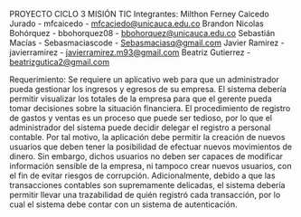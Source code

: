 PROYECTO CICLO 3 MISIÓN TIC 
Integrantes: 
Milthon Ferney Caicedo Jurado - 
mfcaicedo - mfcaciedo@unicauca.edu.co
Brandon Nicolas Bohórquez - 
bbohorquez08 - bbohorquez@unicauca.edu.co
Sebastián Macías - 
Sebasmaciascode - Sebasmaciasq@gmail.com
Javier Ramirez - 
javierramirez - javierramirez.m93@gmail.com
Beatriz Gutierrez - 
beatrizgutica2@gmail.com

Requerimiento:
Se requiere un aplicativo web para que un administrador pueda gestionar los
ingresos y egresos de su empresa. El sistema debería permitir visualizar los
totales de la empresa para que el gerente pueda tomar decisiones sobre la
situación financiera.
El procedimiento de registro de gastos y ventas es un proceso que puede ser
tedioso, por lo que el administrador del sistema puede decidir delegar el
registro a personal contable. Por tal motivo, la aplicación debe permitir la
creación de nuevos usuarios que deben tener la posibilidad de efectuar
nuevos movimientos de dinero. Sin embargo, dichos usuarios no deben ser
capaces de modificar información sensible de la empresa, ni tampoco crear
nuevos usuarios, con el fin de evitar riesgos de corrupción.
Adicionalmente, debido a que las transacciones contables son
supremamente delicadas, el sistema debería permitir llevar una trazabilidad
de quién registró cada transacción, por lo cual el sistema debe contar con un
sistema de autenticación.


